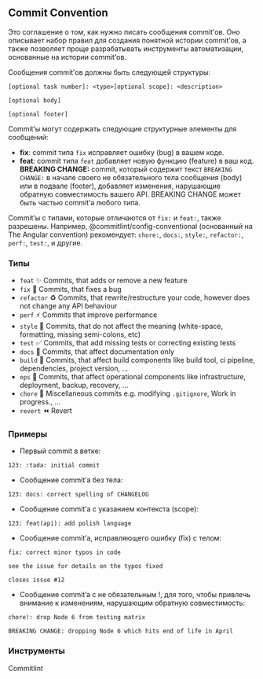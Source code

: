 ## Commit Convention
Это соглашение о том, как нужно писать сообщения commit’ов. Оно описывает набор правил для создания понятной истории commit’ов, 
а также позволяет проще разрабатывать инструменты автоматизации, основанные на истории commit’ов.

Сообщения commit’ов должны быть следующей структуры:
```
[optional task number]: <type>[optional scope]: <description>

[optional body]

[optional footer]
```

Commit’ы могут содержать следующие структурные элементы для сообщений:

- **fix**: commit типа `fix` исправляет ошибку (bug) в вашем коде.
- **feat**: commit типа `feat` добавляет новую функцию (feature) в ваш код.
**BREAKING CHANGE:** commit, который содержит текст `BREAKING CHANGE:` в начале своего не обязательного тела сообщения (body) или в подвале (footer), добавляет изменения, нарушающие обратную совместимость вашего API.
BREAKING CHANGE может быть частью commit’а любого типа.

Commit’ы с типами, которые отличаются от `fix:` и `feat:`, также разрешены.
Например, @commitlint/config-conventional (основанный на The Angular convention) рекомендует: `chore:`, `docs:`, `style:`, `refactor:`, `perf:`, `test:`, и другие.

### Типы
* `feat` :sparkles: Commits, that adds or remove a new feature
* `fix` :bug: Commits, that fixes a bug
* `refactor` :recycle: Commits, that rewrite/restructure your code, however does not change any API behaviour
* `perf` :zap: Commits that improve performance
* `style` :lipstick: Commits, that do not affect the meaning (white-space, formatting, missing semi-colons, etc)
* `test` :white_check_mark: Commits, that add missing tests or correcting existing tests
* `docs` :memo: Commits, that affect documentation only
* `build` :construction_worker: Commits, that affect build components like build tool, ci pipeline, dependencies, project version, ...
* `ops` :hammer: Commits, that affect operational components like infrastructure, deployment, backup, recovery, ...
* `chore` :construction: Miscellaneous commits e.g. modifying `.gitignore`, Work in progress., ...
* `revert` :rewind: Revert

### Примеры
- Первый commit в ветке:
```  
123: :tada: initial commit
```
  
- Сообщение commit’а без тела:
```  
123: docs: correct spelling of CHANGELOG
```

- Сообщение commit’а с указанием контекста (scope):

```
123: feat(api): add polish language
```

- Сообщение commit’а, исправляющего ошибку (fix) с телом:
  
```
fix: correct minor typos in code

see the issue for details on the typos fixed

closes issue #12
```

- Сообщение commit’a с не обязательным !, для того, чтобы привлечь внимание к изменениям, нарушающим обратную совместимость:
  
```
chore!: drop Node 6 from testing matrix

BREAKING CHANGE: dropping Node 6 which hits end of life in April
```

### Инструменты
Commitlint

